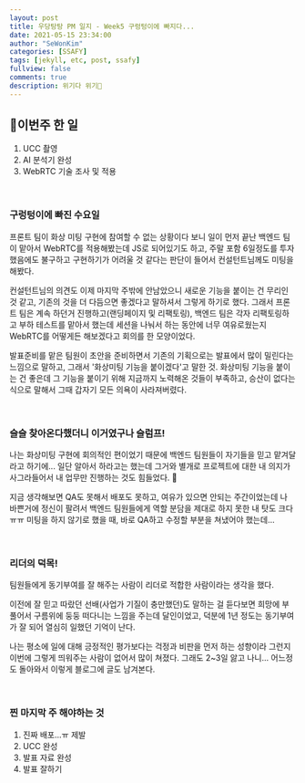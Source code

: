 ```yaml
---
layout: post
title: 우당탕탕 PM 일지 - Week5 구렁텅이에 빠지다...
date: 2021-05-15 23:34:00
author: "SeWonKim"
categories: [SSAFY]
tags: [jekyll, etc, post, ssafy]
fullview: false
comments: true
description: 위기다 위기🚨
---
```



## 🍞이번주 한 일

1. UCC 촬영 
2. AI 분석기 완성
3. WebRTC 기술 조사 및 적용
   
&nbsp;

### 구렁텅이에 빠진 수요일 

프론트 팀이 화상 미팅 구현에 참여할 수 없는 상황이다 보니 일이 먼저 끝난 백엔드 팀이 맡아서 WebRTC를 적용해봤는데 JS로 되어있기도 하고, 주말 포함 6일정도를 투자했음에도 불구하고 구현하기가 어려울 것 같다는 판단이 들어서 컨설턴트님께도 미팅을 해봤다. 

컨설턴트님의 의견도 이제 마지막 주밖에 안남았으니 새로운 기능을 붙이는 건 무리인 것 같고, 기존의 것을 더 다듬으면 좋겠다고 말하셔서 그렇게 하기로 했다. 그래서 프론트 팀은 계속 하던거 진행하고(랜딩페이지 및 리팩토링), 백엔드 팀은 각자 리팩토링하고 부하 테스트를 맡아서 했는데 세션을 나눠서 하는 동안에 너무 여유로웠는지 WebRTC를 어떻게든 해보겠다고 회의를 한 모양이었다.

발표준비를 맡은 팀원이 초안을 준비하면서 기존의 기획으로는 발표에서 많이 밀린다는 느낌으로 말하고, 그래서 '화상미팅 기능을 붙이겠다'고 말한 것. 화상미팅 기능을 붙이는 건 좋은데 그 기능을 붙이기 위해 지금까지 노력해온 것들이 부족하고, 승산이 없다는 식으로 말해서 그때 갑자기 모든 의욕이 사라져버렸다. 

&nbsp;

### 슬슬 찾아온다했더니 이거였구나 슬럼프!

나는 화상미팅 구현에 회의적인 편이었기 때문에 백엔드 팀원들이 자기들을 믿고 맡겨달라고 하기에... 일단 알아서 하라고는 했는데 그거와 별개로 프로젝트에 대한 내 의지가 사그라들어서 내 업무만 진행하는 것도 힘들었다. 🥲

지금 생각해보면 QA도 못해서 배포도 못하고, 여유가 있으면 안되는 주간이었는데 나 바쁜거에 정신이 팔려서 백엔드 팀원들에게 역할 분담을 제대로 하지 못한 내 탓도 크다 ㅠㅠ 미팅을 하지 않기로 했을 때, 바로 QA하고 수정할 부분을 쳐냈어야 했는데...


&nbsp;

### 리더의 덕목!

팀원들에게 동기부여를 잘 해주는 사람이 리더로 적합한 사람이라는 생각을 했다.

이전에 잘 믿고 따랐던 선배(사업가 기질이 충만했던)도 말하는 걸 듣다보면 희망에 부풀어서 구름위에 둥둥 떠다니는 느낌을 주는데 달인이었고, 덕분에 1년 정도는 동기부여가 잘 되어 열심히 일했던 기억이 난다. 

나는 평소에 일에 대해 긍정적인 평가보다는 걱정과 비판을 먼저 하는 성향이라 그런지 이번에 그렇게 띄워주는 사람이 없어서 많이 쳐졌다. 그래도 2~3일 앓고 나니... 어느정도 돌아와서 이렇게 블로그에 글도 남겨본다.

&nbsp;

### 찐 마지막 주 해야하는 것 

1. 진짜 배포...ㅠ 제발
2. UCC 완성
3. 발표 자료 완성
4. 발표 잘하기

&nbsp;
&nbsp;
